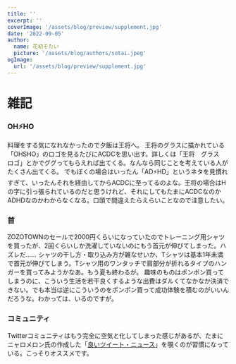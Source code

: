 ```yaml
---
title: ''
excerpt: ''
coverImage: '/assets/blog/preview/supplement.jpg'
date: '2022-09-05'
author:
  name: 花初そたい
  picture: '/assets/blog/authors/sotai.jpeg'
ogImage:
  url: '/assets/blog/preview/supplement.jpg'
---
```

# 雑記

### OH⚡HO
料理をする気になれなかったので夕飯は王将へ。
王将のグラスに描かれている「OHSHO」のロゴを見るたびにACDCを思い出す。詳しくは「王将　グラス　ロゴ」とかでググってもらえれば出てくる。なんなら同じことを考えている人がたくさん出てくる。
でもぼくの場合はいったん「AD⚡HD」というネタを見慣れすぎて、いったんそれを経由してからACDCに至ってるのよな。王将の場合はHの字に引っ張られているのだと思うけれど、それにしてもたまにACDCなのかADHDなのかわからなくなる。口頭で間違えたらえらいことなので注意したい。

### 首
ZOZOTOWNのセールで2000円くらいになっていたのでトレーニング用シャツを買ったが、2回くらいしか洗濯していないのにもう首元が伸びてしまった。ハズレだ……
シャツの干し方・取り込み方が雑なせいか、Tシャツは基本1年未満で首元が伸びてしまう。Tシャツ用のワンタッチで肩部分が折れるタイプのハンガーを買ってみようかなあ。もう夏も終わるが。
趣味のものはポンポン買ってしまうのに、こういう生活を若干良くするような出費はダルくてなかなか決済できない。でも本当は逆にこういうのをポンポン買って成功体験を積むのがいいんだろうな。わかっては、いるのですが。

### コミュニティ
Twitterコミュニティはもう完全に空気と化してしまった感じがあるが、たまにニャロメロン氏の作成した「[良いツイート・ニュース](https://twitter.com/nyaromeron/status/1503368830734991360?s=20&t=CNEh0p20kX2VZSxUiQR3Aw)」を覗くのが習慣になっている。こっそりオススメです。
